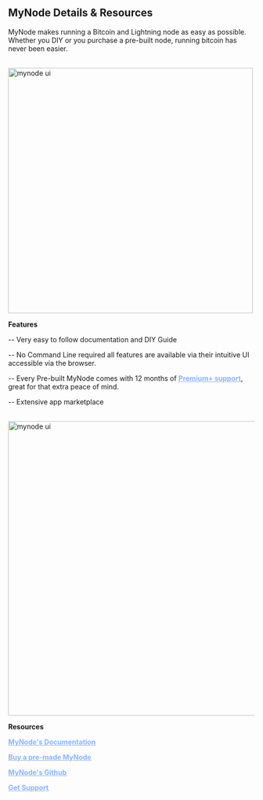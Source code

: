 ## MyNode Details & Resources 

MyNode makes running a Bitcoin and Lightning node as easy as possible. Whether you DIY or you purchase a pre-built node, running bitcoin
has never been easier. 

<br>

<a href="#">
    <img id="mynode_ui" src="./../../../mynode_ui.png" alt="mynode ui" width="500"/> 
</a>

<br>


**Features**

-- Very easy to follow documentation and DIY Guide 

-- No Command Line required all features are available via their intuitive UI accessible via the browser.

-- Every Pre-built MyNode comes with 12 months of **<ins><a href="https://mynodebtc.github.io/premium_plus/premium_plus.html" style="color:#8cb4ff;">Premium+ support</a><ins>**, great for that extra peace of mind.

-- Extensive app marketplace

<br>

<a href="#">
    <img id="mynode_marketplace" src="./../../../mynode_marketplace.png" alt="mynode ui" width="600"/> 
</a>

<br>

**Resources**

**<ins><a href="https://mynodebtc.github.io/intro/introduction.html" style="color:#8cb4ff;">MyNode's Documentation</a><ins>**

**<ins><a href="https://www.mynodebtc.com/order_now" style="color:#8cb4ff;">Buy a pre-made MyNode</a><ins>**

**<ins><a href="https://github.com/mynodebtc/mynode" style="color:#8cb4ff;">MyNode's Github</a><ins>**

**<ins><a href="https://www.mynodebtc.com/support" style="color:#8cb4ff;">Get Support</a><ins>**
